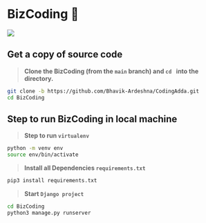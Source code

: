 # BizCoding 👋

<img src="https://github.com/Bhavik-Ardeshna/CodingAdda/blob/main/assests/programming.gif"/>

## Get a copy of source code

> **Clone the BizCoding (from the `main` branch) and `cd ` into the directory.**

```sh
git clone -b https://github.com/Bhavik-Ardeshna/CodingAdda.git
cd BizCoding
```

## Step to run BizCoding in local machine

> **Step to run `virtualenv`**

```sh
python -m venv env
source env/bin/activate
```

> **Install all Dependencies `requirements.txt`**

```sh
pip3 install requirements.txt
```

> **Start `Django project`**

```sh
cd BizCoding
python3 manage.py runserver
```
